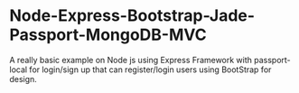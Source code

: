 Node-Express-Bootstrap-Jade-Passport-MongoDB-MVC
================================================

A really basic example on Node js using Express Framework with passport-local for login/sign up that can register/login users using BootStrap for design.
